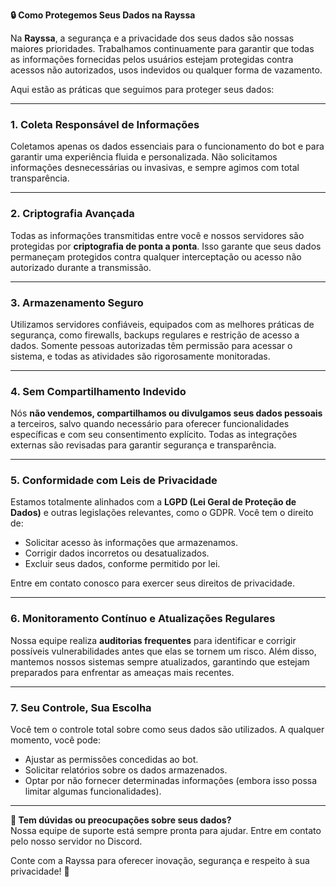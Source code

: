 **🔒 Como Protegemos Seus Dados na Rayssa**  

Na **Rayssa**, a segurança e a privacidade dos seus dados são nossas maiores prioridades. Trabalhamos continuamente para garantir que todas as informações fornecidas pelos usuários estejam protegidas contra acessos não autorizados, usos indevidos ou qualquer forma de vazamento.  

Aqui estão as práticas que seguimos para proteger seus dados:  

---

### **1. Coleta Responsável de Informações**  
Coletamos apenas os dados essenciais para o funcionamento do bot e para garantir uma experiência fluida e personalizada. Não solicitamos informações desnecessárias ou invasivas, e sempre agimos com total transparência.  

---

### **2. Criptografia Avançada**  
Todas as informações transmitidas entre você e nossos servidores são protegidas por **criptografia de ponta a ponta**. Isso garante que seus dados permaneçam protegidos contra qualquer interceptação ou acesso não autorizado durante a transmissão.  

---

### **3. Armazenamento Seguro**  
Utilizamos servidores confiáveis, equipados com as melhores práticas de segurança, como firewalls, backups regulares e restrição de acesso a dados. Somente pessoas autorizadas têm permissão para acessar o sistema, e todas as atividades são rigorosamente monitoradas.  

---

### **4. Sem Compartilhamento Indevido**  
Nós **não vendemos, compartilhamos ou divulgamos seus dados pessoais** a terceiros, salvo quando necessário para oferecer funcionalidades específicas e com seu consentimento explícito. Todas as integrações externas são revisadas para garantir segurança e transparência.  

---

### **5. Conformidade com Leis de Privacidade**  
Estamos totalmente alinhados com a **LGPD (Lei Geral de Proteção de Dados)** e outras legislações relevantes, como o GDPR. Você tem o direito de:  
- Solicitar acesso às informações que armazenamos.  
- Corrigir dados incorretos ou desatualizados.  
- Excluir seus dados, conforme permitido por lei.  

Entre em contato conosco para exercer seus direitos de privacidade.  

---

### **6. Monitoramento Contínuo e Atualizações Regulares**  
Nossa equipe realiza **auditorias frequentes** para identificar e corrigir possíveis vulnerabilidades antes que elas se tornem um risco. Além disso, mantemos nossos sistemas sempre atualizados, garantindo que estejam preparados para enfrentar as ameaças mais recentes.  

---

### **7. Seu Controle, Sua Escolha**  
Você tem o controle total sobre como seus dados são utilizados. A qualquer momento, você pode:  
- Ajustar as permissões concedidas ao bot.  
- Solicitar relatórios sobre os dados armazenados.  
- Optar por não fornecer determinadas informações (embora isso possa limitar algumas funcionalidades).  

---

**💬 Tem dúvidas ou preocupações sobre seus dados?**  
Nossa equipe de suporte está sempre pronta para ajudar. Entre em contato pelo nosso servidor no Discord.  

Conte com a Rayssa para oferecer inovação, segurança e respeito à sua privacidade! 🔐  
